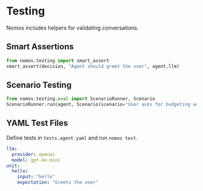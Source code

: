 # Testing

Nomos includes helpers for validating conversations.

## Smart Assertions
```python
from nomos.testing import smart_assert
smart_assert(decision, "Agent should greet the user", agent.llm)
```

## Scenario Testing
```python
from nomos.testing.eval import ScenarioRunner, Scenario
ScenarioRunner.run(agent, Scenario(scenario="User asks for budgeting advice"))
```

## YAML Test Files
Define tests in `tests.agent.yaml` and run `nomos test`.
```yaml
llm:
  provider: openai
  model: gpt-4o-mini
unit:
  hello:
    input: "hello"
    expectation: "Greets the user"
```

